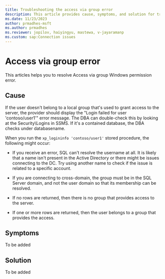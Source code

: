```yaml
---
title: Troubleshooting the access via group error 
description: This article provides cause, symptoms, and solution for troubleshooting the access via group error.
ms.date: 11/23/2023
author: prmadhes-msft
ms.author: prmadhes
ms.reviewer: jopilov, haiyingyu, mastewa, v-jayaramanp
ms.custom: sap:Connection issues
---
```


# Access via group error

This articles helps you to resolve Access via group Windows permission error.

## Cause

If the user doesn't belong to a local group that's used to grant access to the server, the provider should display the "Login failed for user 'contoso/user1'" error message.
The DBA can double-check this by looking at the Security\Logins in SSMS. If it's a contained database, the DBA checks under databasename.

When you run the  `xp_logininfo 'contoso/user1'` stored procedure, the following might occur:

- If you receive an error, SQL can't resolve the username at all. It is likely that a name isn't present in the Active Directory or there might be issues connecting to the DC. Try using another name to check if the issue is related to a specific account.

- If you are connecting to cross-domain, the group must be in the SQL Server domain, and not the user domain so that its membership can be resolved.

- If no rows are returned, then there is no group that provides access to the server.
- If one or more rows are returned, then the user belongs to a group that provides the access.

## Symptoms

To be added

## Solution

To be added